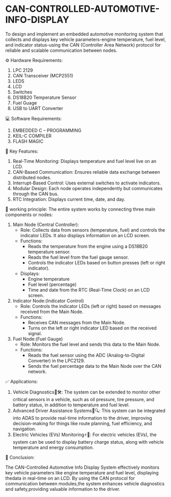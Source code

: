 # CAN-CONTROLLED-AUTOMOTIVE-INFO-DISPLAY
To design and implement an embedded automotive monitoring system that collects and displays key vehicle parameters-engine temperature, fuel level, and indicator status-using the CAN (Controller Area Network) protocol for reliable and scalable communication between nodes.

⚙️ Hardware Requirements:
1) LPC 2129
2) CAN Transceiver (MCP2551)
3) LEDS
4) LCD
5) Switches
6) DS18B20 Temperature Sensor
7) Fuel Guage
8) USB to UART Converter

💻 Software Requirements:
1) EMBEDDED C – PROGRAMMING
2) KEIL-C COMPILER
3) FLASH MAGIC
   
🔑 Key Features:
1) Real-Time Monitoring: Displays temperature and fuel level live on an LCD.
2) CAN-Based Communication: Ensures reliable data exchange between distributed nodes.
3) Interrupt-Based Control: Uses external switches to activate indicators.
4) Modular Design: Each node operates independently but communicates through the CAN bus.
5) RTC Integration: Displays current time, date, and day.  

🔁 working principle:
  The entire system works by connecting three main components or nodes:
1) Main Node (Central Controller):
   * Role: Collects data from sensors (temperature, fuel) and controls the indicator LEDs. It also displays information on an LCD screen.
   * Functions:
        * Reads the temperature from the engine using a DS18B20 temperature sensor.
        * Reads the fuel level from the fuel gauge sensor.
        * Controls the indicator LEDs based on button presses (left or right indicator).
   * Displays:
       * Engine temperature
       * Fuel level (percentage)
       * Time and date from the RTC (Real-Time Clock) on an LCD screen.
2) Indicator Node:(Indicator Control)
   * Role: Controls the indicator LEDs (left or right) based on messages received from the Main Node.
   * Functions:
       * Receives CAN messages from the Main Node.
       * Turns on the left or right indicator LED based on the received signal.
4) Fuel Node:(Fuel Gauge)
   * Role: Monitors the fuel level and sends this data to the Main Node.
   * Functions:
      * Reads the fuel sensor using the ADC (Analog-to-Digital Converter) in the LPC2129.
      * Sends the fuel percentage data to the Main Node over the CAN network.

✅ Applications:
1) Vehicle Diagnostics🚗🛠️:
   The system can be extended to monitor other critical sensors in a vehicle, such as oil pressure, tire pressure, and battery status, in addition to        temperature and fuel level.
3) Advanced Driver Assistance Systems🚗🔍:
   This system can be integrated into ADAS to provide real-time information to the driver, improving decision-making for things like route planning,
   fuel efficiency, and navigation.
5) Electric Vehicles (EVs) Monitoring⚡🚗:
   For electric vehicles (EVs), the system can be used to display battery charge status, along with vehicle temperature and energy consumption.
   
📌 Conclusion:
 
   The CAN-Controlled Automotive Info Display System effectively monitors key vehicle parameters like engine temperature and fuel level, displaying thedata in real-time on      an LCD. By using the CAN protocol for communication between modules,the system enhances vehicle diagnostics and safety,providing valuable information to the driver.

   


    
  

 
